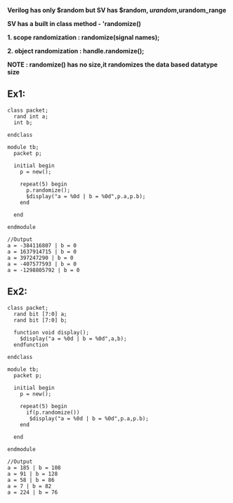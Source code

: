 **Verilog has only $random but SV has $random, $urandom ,$urandom_range**

**SV has a built in class method - 'randomize()**

**1. scope randomization : randomize(signal names);**

**2. object randomization : handle.randomize();**

**NOTE : randomize() has no size,it randomizes the data based datatype size**

## Ex1:
```
class packet;
  rand int a;
  int b;
  
endclass

module tb;
  packet p;
  
  initial begin
    p = new();
    
    repeat(5) begin
      p.randomize();
      $display("a = %0d | b = %0d",p.a,p.b);
    end
    
  end
  
endmodule

//Output
a = -384116807 | b = 0
a = 1637914715 | b = 0
a = 397247290 | b = 0
a = -407577593 | b = 0
a = -1298805792 | b = 0
```

## Ex2:
```
class packet;
  rand bit [7:0] a;
  rand bit [7:0] b;
  
  function void display();
    $display("a = %0d | b = %0d",a,b);
  endfunction
  
endclass

module tb;
  packet p;
  
  initial begin
    p = new();
    
    repeat(5) begin
      if(p.randomize())
       $display("a = %0d | b = %0d",p.a,p.b);
    end
    
  end
  
endmodule

//Output
a = 185 | b = 108
a = 91 | b = 128
a = 58 | b = 86
a = 7 | b = 82
a = 224 | b = 76
```
